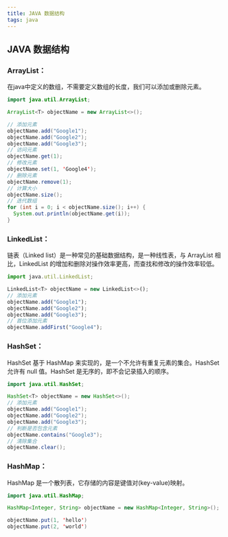 ```yaml
---
title: JAVA 数据结构
tags: java
---
```


## JAVA 数据结构


### ArrayList：

在java中定义的数组，不需要定义数组的长度，我们可以添加或删除元素。

```java
import java.util.ArrayList;

ArrayList<T> objectName = new ArrayList<>();

// 添加元素
objectName.add("Google1");
objectName.add("Google2");
objectName.add("Google3");
// 访问元素
objectName.get(1);
// 修改元素
objectName.set(1, 'Google4');
// 删除元素
objectName.remove(1);
// 计算大小
objectName.size();
// 迭代数组
for (int i = 0; i < objectName.size(); i++) {
  System.out.println(objectName.get(i));
}

```



### LinkedList：

链表（Linked list）是一种常见的基础数据结构，是一种线性表，与 ArrayList 相比，LinkedList 的增加和删除对操作效率更高，而查找和修改的操作效率较低。

```javascript
import java.util.LinkedList;

LinkedList<T> objectName = new LinkedList<>();
// 添加元素
objectName.add("Google1");
objectName.add("Google2");
objectName.add("Google3");
// 首位添加元素
objectName.addFirst("Google4");
```



### HashSet：

HashSet 基于 HashMap 来实现的，是一个不允许有重复元素的集合。HashSet 允许有 null 值。HashSet 是无序的，即不会记录插入的顺序。

```java
import java.util.HashSet;

HashSet<T> objectName = new HashSet<>();
// 添加元素
objectName.add("Google1");
objectName.add("Google2");
objectName.add("Google3");
// 判断是否包含元素
objectName.contains("Google3");
// 清除集合
objectName.clear();
```



### HashMap：

HashMap 是一个散列表，它存储的内容是键值对(key-value)映射。

```java
import java.util.HashMap;

HashMap<Integer, String> objectName = new HashMap<Integer, String>();

objectName.put(1, 'hello')
objectName.put(2, 'world')

```







